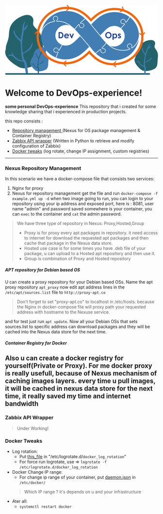![image info](./src/devops-log.png)
# Welcome to  DevOps-experience!
**some personal DevOps-experience**
This repository that i created for some knowledge sharing that i experienced in production  projects.

this repo consists :
 - [Repository management ](#nexus-repository-management)(Nexus for OS package management & Container Registry)
 - [Zabbix API wrapper](#zabbix-api-wrapper) (Written in Python to retrieve and modify configuration of Zabbix)
 - [Docker tweaks](#docker-tweaks) (log rotate, change IP assignment, custom registries)

---

### Nexus Repository Management
In this scenario we have a docker-compose file that consists two services:
 1. Nginx for proxy
 2. Nexus for repository management
get the file and run `docker-compose -f example.yml up -d`
when two image going to run,  you can login to your repository using your ip address and exposed port, here is : 8081, user name "admin" and password saved somewhere is your container, you can `exec` to the container and `cat` the admin password.

> We have three type of repository in Nexus:
> Proxy,Hosted,Group
>  - Proxy is for proxy every apt packages in repository. it need access to internet for download the requested apt packages and then cache that package in the Nexus data store.
>  - Hosted use case is for some times you have .deb file of your package, u can upload to a Hosted apt repository and then use it.
>  - Group is combination of Proxy and Hosted repository

##### APT repository for Debian based OS
U can create a proxy repository for your Debian based OSs.
Name the apt proxy repository ``apt_proxy``
now edit apt address lines in the ``/etc/apt/sources.list`` file to ``http://proxy-apt.co``
> Don't forget to set "proxy-apt.co"  to localhost in /etc/hosts. because the Nginx in docker-compose file will proxy path your requested address with hostname to the Nexuse service.

and for test just run ``apt update``.
Now all your Debian OSs that sets sources.list to specific address can download packages and they will be cached into the Nexus data store for the next time.

##### Container Registry for Docker
Also u can create a docker registry for yourself(Private or Proxy).
For me docker proxy is really usefull, because of Nexus mechanism of caching images layers. every time u pull images, it will be cached in nexus data store for the next time, it really saved my time and internet bandwidth
---


### Zabbix API Wrapper
> Under Working!

### Docker Tweaks
-   Log rotation:
    -   Put [this_file](./docker-tweak/docker_log_rotaion) in "/etc/logrotate.d/`docker_log_rotation`"
    -   For force run logrotate, use => `logrotate -f /etc/logrotate.d/docker_log_rotation`
-   Docker Change IP range:
    -   For change ip range of your container, put [daemon.json](./docker-tweak/daemon.json) in `/etc/docker/`
    > Which IP range ? it's depends on u and your infrastructure 
-   Ater all:
    -   `systemctl restart docker`
